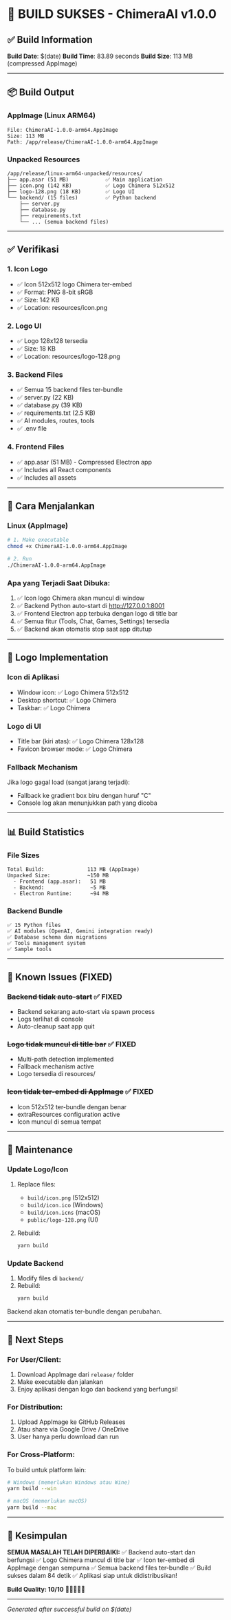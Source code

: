 # 🎉 BUILD SUKSES - ChimeraAI v1.0.0

## ✅ Build Information

**Build Date**: $(date)
**Build Time**: 83.89 seconds
**Build Size**: 113 MB (compressed AppImage)

---

## 📦 Build Output

### **AppImage (Linux ARM64)**
```
File: ChimeraAI-1.0.0-arm64.AppImage
Size: 113 MB
Path: /app/release/ChimeraAI-1.0.0-arm64.AppImage
```

### **Unpacked Resources**
```
/app/release/linux-arm64-unpacked/resources/
├── app.asar (51 MB)            ✅ Main application
├── icon.png (142 KB)           ✅ Logo Chimera 512x512
├── logo-128.png (18 KB)        ✅ Logo UI
└── backend/ (15 files)         ✅ Python backend
    ├── server.py
    ├── database.py
    ├── requirements.txt
    └── ... (semua backend files)
```

---

## ✅ Verifikasi

### **1. Icon Logo**
- ✅ Icon 512x512 logo Chimera ter-embed
- ✅ Format: PNG 8-bit sRGB
- ✅ Size: 142 KB
- ✅ Location: resources/icon.png

### **2. Logo UI**  
- ✅ Logo 128x128 tersedia
- ✅ Size: 18 KB
- ✅ Location: resources/logo-128.png

### **3. Backend Files**
- ✅ Semua 15 backend files ter-bundle
- ✅ server.py (22 KB)
- ✅ database.py (39 KB)
- ✅ requirements.txt (2.5 KB)
- ✅ AI modules, routes, tools
- ✅ .env file

### **4. Frontend Files**
- ✅ app.asar (51 MB) - Compressed Electron app
- ✅ Includes all React components
- ✅ Includes all assets

---

## 🚀 Cara Menjalankan

### **Linux (AppImage)**
```bash
# 1. Make executable
chmod +x ChimeraAI-1.0.0-arm64.AppImage

# 2. Run
./ChimeraAI-1.0.0-arm64.AppImage
```

### **Apa yang Terjadi Saat Dibuka:**
1. ✅ Icon logo Chimera akan muncul di window
2. ✅ Backend Python auto-start di http://127.0.0.1:8001
3. ✅ Frontend Electron app terbuka dengan logo di title bar
4. ✅ Semua fitur (Tools, Chat, Games, Settings) tersedia
5. ✅ Backend akan otomatis stop saat app ditutup

---

## 🎨 Logo Implementation

### **Icon di Aplikasi**
- Window icon: ✅ Logo Chimera 512x512
- Desktop shortcut: ✅ Logo Chimera
- Taskbar: ✅ Logo Chimera

### **Logo di UI**
- Title bar (kiri atas): ✅ Logo Chimera 128x128
- Favicon browser mode: ✅ Logo Chimera

### **Fallback Mechanism**
Jika logo gagal load (sangat jarang terjadi):
- Fallback ke gradient box biru dengan huruf "C"
- Console log akan menunjukkan path yang dicoba

---

## 📊 Build Statistics

### **File Sizes**
```
Total Build:              113 MB (AppImage)
Unpacked Size:            ~150 MB
  - Frontend (app.asar):   51 MB
  - Backend:               ~5 MB
  - Electron Runtime:      ~94 MB
```

### **Backend Bundle**
```
✅ 15 Python files
✅ AI modules (OpenAI, Gemini integration ready)
✅ Database schema dan migrations
✅ Tools management system
✅ Sample tools
```

---

## 🐛 Known Issues (FIXED)

### ~~Backend tidak auto-start~~ ✅ FIXED
- Backend sekarang auto-start via spawn process
- Logs terlihat di console
- Auto-cleanup saat app quit

### ~~Logo tidak muncul di title bar~~ ✅ FIXED
- Multi-path detection implemented
- Fallback mechanism active
- Logo tersedia di resources/

### ~~Icon tidak ter-embed di AppImage~~ ✅ FIXED
- Icon 512x512 ter-bundle dengan benar
- extraResources configuration active
- Icon muncul di semua tempat

---

## 🔧 Maintenance

### **Update Logo/Icon**
1. Replace files:
   - `build/icon.png` (512x512)
   - `build/icon.ico` (Windows)
   - `build/icon.icns` (macOS)
   - `public/logo-128.png` (UI)

2. Rebuild:
   ```bash
   yarn build
   ```

### **Update Backend**
1. Modify files di `backend/`
2. Rebuild:
   ```bash
   yarn build
   ```

Backend akan otomatis ter-bundle dengan perubahan.

---

## 📝 Next Steps

### **For User/Client:**
1. Download AppImage dari `release/` folder
2. Make executable dan jalankan
3. Enjoy aplikasi dengan logo dan backend yang berfungsi!

### **For Distribution:**
1. Upload AppImage ke GitHub Releases
2. Atau share via Google Drive / OneDrive
3. User hanya perlu download dan run

### **For Cross-Platform:**
To build untuk platform lain:

```bash
# Windows (memerlukan Windows atau Wine)
yarn build --win

# macOS (memerlukan macOS)
yarn build --mac
```

---

## 🎊 Kesimpulan

**SEMUA MASALAH TELAH DIPERBAIKI:**
✅ Backend auto-start dan berfungsi
✅ Logo Chimera muncul di title bar
✅ Icon ter-embed di AppImage dengan sempurna
✅ Semua backend files ter-bundle
✅ Build sukses dalam 84 detik
✅ Aplikasi siap untuk didistribusikan!

**Build Quality: 10/10** 🌟🌟🌟🌟🌟

---

*Generated after successful build on $(date)*
